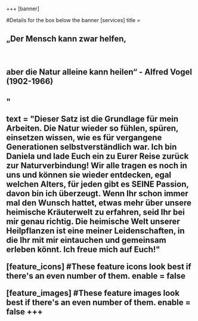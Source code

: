 +++
[banner]

#Details for the box below the banner
[services]
title = </h2><h2>„Der Mensch kann zwar helfen,</h2><br><h2>aber die Natur alleine kann heilen“ - Alfred Vogel (1902-1966)</h2><h2>"

text = "Dieser Satz ist die Grundlage für mein Arbeiten. Die Natur wieder so fühlen, spüren, einsetzen wissen, wie es für vergangene Generationen selbstverständlich war. Ich bin Daniela und lade Euch ein zu Eurer Reise zurück zur Naturverbindung! Wir alle tragen es noch in uns und können sie wieder entdecken, egal welchen Alters, für jeden gibt es SEINE Passion, davon bin ich überzeugt. Wenn Ihr schon immer mal den Wunsch hattet, etwas mehr über unsere heimische Kräuterwelt zu erfahren, seid Ihr bei mir genau richtig. Die heimische Welt unserer Heilpflanzen ist eine meiner Leidenschaften, in die Ihr mit mir eintauchen und gemeinsam erleben könnt. Ich freue mich auf Euch!"


[feature_icons]
  #These feature icons look best if there's an even number of them.
  enable = false

[feature_images]
#These feature images look best if there's an even number of them.
  enable = false
+++
